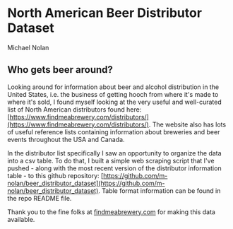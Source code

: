 # North American Beer Distributor Dataset

Michael Nolan

## Who gets beer around?
Looking around for information about beer and alcohol distribution in the United States, i.e. the business of getting hooch from where it's made to where it's sold, I found myself looking at the very useful and well-curated list of North American distributors found here: [https://www.findmeabrewery.com/distributors/](https://www.findmeabrewery.com/distributors/). The website also has lots of useful reference lists containing information about breweries and beer events throughout the USA and Canada.

In the distributor list specifically I saw an opportunity to organize the data into a csv table. To do that, I built a simple web scraping script that I've pushed - along with the most recent version of the distributor information table - to this github repository: [https://github.com/m-nolan/beer_distributor_dataset](https://github.com/m-nolan/beer_distributor_dataset). Table format information can be found in the repo README file.

Thank you to the fine folks at [findmeabrewery.com](https://www.findmeabrewery.com/distributors/) for making this data available.
